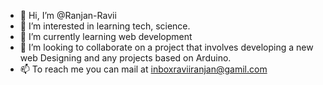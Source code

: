 - 👋 Hi, I’m @Ranjan-Ravii
- 👀 I’m interested in learning tech, science.
- 🌱 I’m currently learning web development
- 💞️ I’m looking to collaborate on a project that involves developing a new web Designing and any projects based on Arduino. 
- 📫 To reach me you can mail at inboxraviiranjan@gamil.com 

<!---
Ranjan-Ravii/Ranjan-Ravii is a ✨ special ✨ repository because its `README.md` (this file) appears on your GitHub profile.
You can click the Preview link to take a look at your changes.
--->
